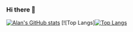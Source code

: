 ### Hi there 👋

[![Alan's GitHub stats](https://github-readme-stats.vercel.app/api?username=AlanCui4080)](https://github.com/AlanCui4080)
[![Top Langs][![Top Langs](https://github-readme-stats.vercel.app/api/top-langs/?username=AlanCui4080&layout=compact&hide=c)](https://github.com/anuraghazra/github-readme-stats)
